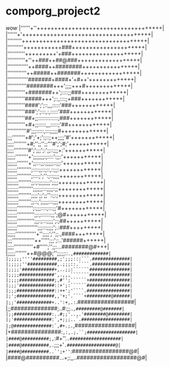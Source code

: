 # comporg_project2
_wow_
|''''''+''++++++++++++++++++++++++++++++++++++|
|''''''+'+++++++++++++++++++++++++++++++++++++|
|'''''''''++++++++++++++++++++++++++++++++++++|
|''''''''''+++++++++++###+++++++++++++++++++++|
|'''''''''''+++++++++'+###++++++++++++++++++++|
|'''''''''''+''++###++##@###++++++++++++++++++|
|'''''''''''''++####++########++++++++++++++++|
|''''''''''''++#####++#######+++++++++++++++++|
|'''''''''''''#######+####+'+#++'+++++++++++++|
|''''''''''''########+++';;;;+++#+++++++++++++|
|'''''''''''+#######++';::::;;###+++++++++++++|
|'''''''''''#####+++';::,::::;+###++++++++++++|
|'''''''''''####';';::,,,:::::'###++++++++++++|
|'''''''''''###';';:::,:,:::::'###++++++++++++|
|'''''''''''##+;;:::::::::::::;###++++++++++++|
|'''''''''''+#+;;:::::,,,:::::;'##++++++++++++|
|''''''''''''#';;;:::::,:::;;;;;#+++++++++++++|
|;;;''''''''+#';'+;':;::;++;;;;'#'++++++++++++|
|;;;;''''''''+#;'';;'';;'''#';';#;'+++++++++++|
|;;;;'''''''''#';';;;';:';;::;;;+:'+++++++++++|
|;;;;;''''''''+';;;;;;;:;::::':;;:'+++++++++++|
|;;;;;;'''''''+';;:::;;:;;;;;::;;:'+++++++++++|
|;;;;;;''''''''';::::;;::;::,::;;:++++++++++++|
|;;;;;;''''''''';::::;';'':;::;;;;++++++++++++|
|;;;;;;;'''''''';;:;:;;;;;;;';;;;+++++++++++++|
|;;;;;;;''''''''';;;;;;:::;;;;:;;+++++++++++++|
|;;;;;;;'''''''';;;;';;';;''::;:;+++++++++++++|
|;;;;;;;'''''''';;::;';;;;;:::;;;+++++++++++++|
|;;;;;;'''''''''';:;;;::::;:::;;'#++++++++++++|
|;;;;;;''''''''''';;:;:::::::;;';@#+++++++++++|
|;;;;;;''''''''''';;;:;:::;;;;';:;##++++++++++|
|;;;;;;''''''''''''';;;:::;;;;';.:###+++++++++|
|;;;;;'''''''''''''+'';;;;';'';;.,####++++++++|
|;;;''''''''''''''++''''';;;';:..'######++++++|
|;;;;''''''''''''+#''''';'';;:...########@#+++|
|;;;;;'''''''++#@@@;'';;;;;::``.,#############|
|;;;;;''''#########,;';;;:::```.##############|
|;;;;;''###########,.;;;::.````.##############|
|;;;;'############+,..;;:``````###############|
|;;;;#############',.,,,```````###############|
|;;;;#############;,#'';``````+###############|
|;;;'#############::+';:``````################|
|;;;##############::++';'````.################|
|;';##############,,'+;'.````+#########@######|
|;;'#############+..':+,.:``.#################|
|;;##############;..#:;;..``,#########@#######|
|;;##############:..#;;'..,.'########@########|
|;'##############:`,+;;;..`.##################|
|;@##############:`,#+.;.``,##################|
|+###############:`,:,.;.``;##################|
|####@##########;,`:#+''.`.###################|
|####@##########,.`;;;+'``.##################@|
|####@##########..`';+''``:#################@#|
|####@##########...+;:,,..##################@#|
